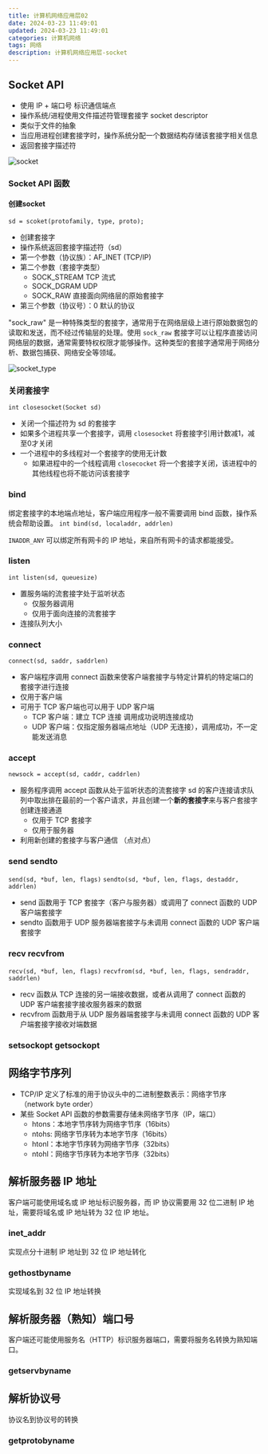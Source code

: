 ```yaml
---
title: 计算机网络应用层02
date: 2024-03-23 11:49:01
updated: 2024-03-23 11:49:01
categories: 计算机网络
tags: 网络
description: 计算机网络应用层-socket
---
```


## Socket API
- 使用 IP + 端口号 标识通信端点
- 操作系统/进程使用文件描述符管理套接字 socket descriptor
- 类似于文件的抽象
- 当应用进程创建套接字时，操作系统分配一个数据结构存储该套接字相关信息
- 返回套接字描述符

![socket](socket.png)

### Socket API 函数

#### 创建socket
`sd = scoket(protofamily, type, proto);`
- 创建套接字
- 操作系统返回套接字描述符（sd）
- 第一个参数（协议族）：AF_INET (TCP/IP)
- 第二个参数（套接字类型）
  - SOCK_STREAM TCP 流式
  - SOCK_DGRAM  UDP 
  - SOCK_RAW    直接面向网络层的原始套接字
- 第三个参数（协议号）：0 默认的协议


"sock_raw" 是一种特殊类型的套接字，通常用于在网络层级上进行原始数据包的读取和发送，而不经过传输层的处理。使用 `sock_raw` 套接字可以让程序直接访问网络层的数据，通常需要特权权限才能够操作。这种类型的套接字通常用于网络分析、数据包捕获、网络安全等领域。


![socket_type](socket_type.png)

### 关闭套接字
`int closesocket(Socket sd)`
- 关闭一个描述符为 sd 的套接字
- 如果多个进程共享一个套接字，调用 `closesocket` 将套接字引用计数减1，减至0才关闭
- 一个进程中的多线程对一个套接字的使用无计数
  - 如果进程中的一个线程调用 `closecocket` 将一个套接字关闭，该进程中的其他线程也将不能访问该套接字


### bind
绑定套接字的本地端点地址，客户端应用程序一般不需要调用 bind 函数，操作系统会帮助设置。
`int bind(sd, localaddr, addrlen)`

`INADDR_ANY` 可以绑定所有网卡的 IP 地址，来自所有网卡的请求都能接受。

### listen
`int listen(sd, queuesize)`
- 置服务端的流套接字处于监听状态
  - 仅服务器调用
  - 仅用于面向连接的流套接字
- 连接队列大小

### connect
`connect(sd, saddr, saddrlen)`

- 客户端程序调用 connect 函数来使客户端套接字与特定计算机的特定端口的套接字进行连接
- 仅用于客户端
- 可用于 TCP 客户端也可以用于 UDP 客户端
  - TCP 客户端：建立 TCP 连接 调用成功说明连接成功
  - UDP 客户端：仅指定服务器端点地址（UDP 无连接），调用成功，不一定能发送消息

### accept
`newsock = accept(sd, caddr, caddrlen)`
- 服务程序调用 accept 函数从处于监听状态的流套接字 sd 的客户连接请求队列中取出排在最前的一个客户请求，并且创建一个**新的套接字**来与客户套接字创建连接通道
  - 仅用于 TCP 套接字
  - 仅用于服务器
- 利用新创建的套接字与客户通信 （点对点）

### send sendto
`send(sd, *buf, len, flags)`
`sendto(sd, *buf, len, flags, destaddr, addrlen)` 
- send 函数用于 TCP 套接字（客户与服务器）或调用了 connect 函数的 UDP 客户端套接字
- sendto 函数用于 UDP 服务器端套接字与未调用 connect 函数的 UDP 客户端套接字

### recv recvfrom
`recv(sd, *buf, len, flags)`
`recvfrom(sd, *buf, len, flags, sendraddr, saddrlen)`

- recv 函数从 TCP 连接的另一端接收数据，或者从调用了 connect 函数的 UDP 客户端套接字接收服务器来的数据
- recvfrom 函数用于从 UDP 服务器端套接字与未调用 connect 函数的 UDP 客户端套接字接收对端数据

### setsockopt getsockopt

## 网络字节序列
- TCP/IP 定义了标准的用于协议头中的二进制整数表示：网络字节序（network byte order）
- 某些 Socket API 函数的参数需要存储未网络字节序（IP，端口）
  - htons：本地字节序转为网络字节序（16bits）
  - ntohs: 网络字节序转为本地字节序（16bits）
  - htonl：本地字节序转为网络字节序（32bits）
  - ntohl：网络字节序转为本地字节序（32bits）

## 解析服务器 IP 地址
客户端可能使用域名或 IP 地址标识服务器，而 IP 协议需要用 32 位二进制 IP 地址，需要将域名或 IP 地址转为 32 位 IP 地址。

### inet_addr
实现点分十进制 IP 地址到 32 位 IP 地址转化

### gethostbyname
实现域名到 32 位 IP 地址转换

## 解析服务器（熟知）端口号
客户端还可能使用服务名（HTTP）标识服务器端口，需要将服务名转换为熟知端口。

### getservbyname

## 解析协议号
协议名到协议号的转换

### getprotobyname

